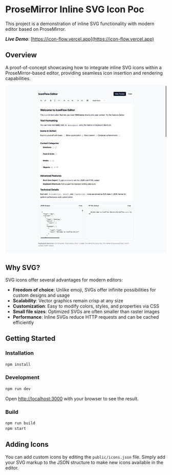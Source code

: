 # ProseMirror Inline SVG Icon Poc

This project is a demonstration of inline SVG functionality with modern editor based on ProseMirror.

***Live Demo***: [https://icon-flow.vercel.app](https://icon-flow.vercel.app)

## Overview

A proof-of-concept showcasing how to integrate inline SVG icons within a ProseMirror-based editor, providing seamless icon insertion and rendering capabilities.

![Screenshot](public/screenshot.png)

## Why SVG?

SVG icons offer several advantages for modern editors:

- **Freedom of choice**: Unlike emoji, SVGs offer infinite possibilities for custom designs and usage
- **Scalability**: Vector graphics remain crisp at any size
- **Customization**: Easy to modify colors, styles, and properties via CSS
- **Small file sizes**: Optimized SVGs are often smaller than raster images
- **Performance**: Inline SVGs reduce HTTP requests and can be cached efficiently

## Getting Started

### Installation

```bash
npm install
```

### Development

```bash
npm run dev
```

Open [http://localhost:3000](http://localhost:3000) with your browser to see the result.

### Build

```bash
npm run build
npm start
```

## Adding Icons

You can add custom icons by editing the `public/icons.json` file. Simply add your SVG markup to the JSON structure to make new icons available in the editor.
